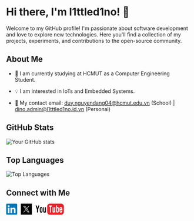 # Hi there, I'm l1ttled1no! 👋

Welcome to my GitHub profile! I'm passionate about software development and love to explore new technologies. Here you'll find a collection of my projects, experiments, and contributions to the open-source community.

## About Me
- 🏫 I am currently studying at HCMUT as a Computer Engineering Student. 

- 💡 I am interested in IoTs and Embedded Systems. 

- 📧 My contact email: duy.nguyendang04@hcmut.edu.vn (School) | dino.admin@l1tttled1no.id.vn (Personal) 


## GitHub Stats
![Your GitHub stats](https://github-readme-stats.vercel.app/api?username=l1ttled1no&show_icons=true&theme=dracula&hide_rank=true)

## Top Languages
![Top Languages](https://github-readme-stats.vercel.app/api/top-langs/?username=l1ttled1no&layout=compact&theme=radical)

## Connect with Me
<div style="display: flex; gap: 10px;">
  <a href="https://www.linkedin.com/in/l1ttled1no">
    <img src="./img/LinkedIn_logo_initials.png" alt="LinkedIn" width="30" height="30">
  </a>
  <a href="https://www.x.com/l1ttled1no">
    <img src="./img/x.png" alt="X" width="" height="30">
  </a> 
<a href="https://www.youtube.com/@l1ttled1no">
    <img src="./img/youtube-logo-png-transparent.png" alt="X" width="" height="30">
  </a>
</div>
<!-- - [Personal Website](https://yourwebsite.com) -->

